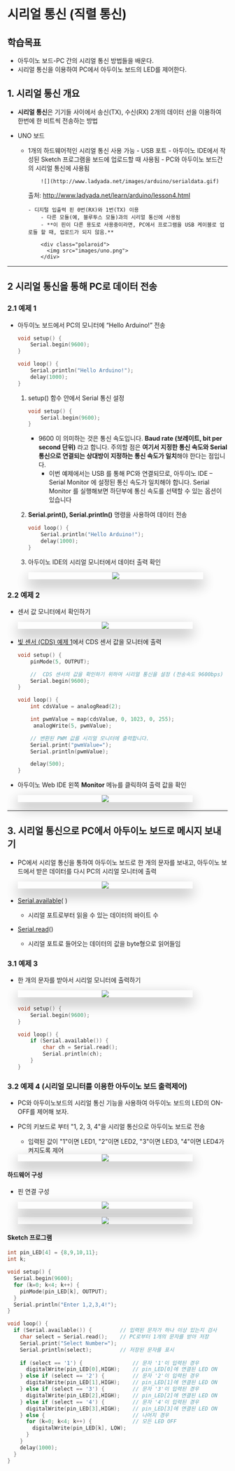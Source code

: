 <style>
div.polaroid {
  	width: 400px;
  	box-shadow: 0 10px 30px 0 rgba(0, 0, 0, 0.2), 0 16px 30px 0 rgba(0, 0, 0, 0.19);
  	text-align: center;
	margin-bottom: 0.5cm;
}
</style>

# 시리얼 통신 (직렬 통신)

## 학습목표
- 아두이노 보드-PC 간의 시리얼 통신 방법들을 배운다.
- 시리얼 통신을 이용하여 PC에서 아두이노 보드의 LED를 제어한다.

## 1. 시리얼 통신 개요

- **시리얼 통신**은 기기들 사이에서 송신(TX), 수신(RX) 2개의 데이터 선을 이용하여 한번에 한 비트씩 전송하는 방법

- UNO 보드
  - 1개의 하드웨어적인 시리얼 통신 사용 가능
  		- USB 포트
  			- 아두이노 IDE에서 작성된 Sketch 프로그램을 보드에 업로드할 때 사용됨
  			- PC와 아두이노 보드간의 시리얼 통신에 사용됨

  			![](http://www.ladyada.net/images/arduino/serialdata.gif)
  	출처: http://www.ladyada.net/learn/arduino/lesson4.html

  		- 디지털 입출력 핀 0번(RX)와 1번(TX) 이용
  			- 다른 모듈(예, 블루투스 모듈)과의 시리얼 통신에 사용됨
  			- **이 핀이 다른 용도로 사용중이라면, PC에서 프로그램을 USB 케이블로 업로들 할 때, 업로드가 되지 않음.**

			<div class="polaroid">
			  <img src="images/uno.png">
			</div>

<!--
- 시리얼 통신을 위해서는 속도(bps), 패리티(Parity), 스탑비트(Stop bit), 데이터 비트(Data bits) 설정 필요
    - 속도(9,600bps)
    - 패리티(No parity)
    - 1 스탑비트
    - 8데이터 비트
-->

---
## 2 시리얼 통신을 통해 PC로 데이터 전송
### 2.1 예제 1
- 아두이노 보드에서 PC의 모니터에 “Hello Arduino!” 전송

	```c
	void setup() {  		Serial.begin(9600);	}	void loop() {  		Serial.println("Hello Arduino!");   		delay(1000);	}
	```

	1. setup() 함수 안에서 Serial 통신 설정

		``` c
		void setup() {
			Serial.begin(9600);
		}
		```

		- 9600 이 의미하는 것은 통신 속도입니다. **Baud rate (보레이트, bit per second 단위)** 라고 합니다. 주의할 점은 **여기서 지정한 통신 속도와 Serial 통신으로 연결되는 상대방이 지정하는 통신 속도가 일치**해야 한다는 점입니다.
			- 이번 예제에서는 USB 를 통해 PC와 연결되므로, 아두이노 IDE – Serial Monitor 에 설정된 통신 속도가 일치해야 합니다. Serial Monitor 를 실행해보면 하단부에 통신 속도를 선택할 수 있는 옵션이 있습니다
	2. **Serial.print(), Serial.println()** 명령을 사용하여 데이터 전송

		``` c
		void loop() {
			Serial.println("Hello Arduino!");
			delay(1000);
		}
		```

	3. 아두이노 IDE의 시리얼 모니터에서 데이터 출력 확인
		<div class="polaroid">
  			<img src="images/monitor.png">
		</div>


<a name="ex2"></a>
### 2.2 예제 2
- 센서 값 모니터에서 확인하기
	<div class="polaroid">
	  <img src="images/arduino-to-pc.png">
	</div>

- [빛 센서 (CDS) 예제 1](../sensors/sensor.html#cds_ex)에서 CDS 센서 값을 모니터에 출력


	```c
	void setup() {  		pinMode(5, OUTPUT);         		// 	CDS 센서의 값을 확인하기 위하여 시리얼 통신을 설정 (전송속도 9600bps)  		Serial.begin(9600);     	}	void loop() {  		int cdsValue = analogRead(2);     		int pwmValue = map(cdsValue, 0, 1023, 0, 255);   		 analogWrite(5, pwmValue);                        		// 변환된 PWM 값를 시리얼 모니터에 출력합니다.  		Serial.print("pwmValue=");  		Serial.println(pwmValue);    		delay(500);	}
	```

- 아두이노 Web IDE 왼쪽 **Monitor** 메뉴를 클릭하여 출력 값을 확인

	<div class="polaroid">
		<img src="images/serial_monitor.png">
	</div>


---
## 3. 시리얼 통신으로 PC에서 아두이노 보드로 메시지 보내기

- PC에서 시리얼 통신을 통하여 아두이노 보드로 한 개의 문자를 보내고, 아두이노 보드에서 받은 데이터를 다시 PC의 시리얼 모니터에 출력

	<div class="polaroid">
		<img src="images/serial_read.png">
	</div>

- [Serial.available](https://www.arduino.cc/reference/en/language/functions/communication/serial/available/)( )
  - 시리얼 포트로부터 읽을 수 있는 데이터의 바이트 수
- [Serial.read](https://www.arduino.cc/en/Serial/Read)()
  - 시리얼 포트로 들어오는 데이터의 값을 byte형으로 읽어들임

### 3.1 예제 3
- 한 개의 문자를 받아서 시리얼 모니터에 출력하기

	<div class="polaroid">
		<img src="images/serial_rx_tx.png">
	</div>

	```c
	void setup() {    	Serial.begin(9600);   	}	void loop() {    	if (Serial.available()) {        	char ch = Serial.read();        	Serial.println(ch);    	}	}
	```
<a name="ex4"> </a>
### 3.2 예제 4 (시리얼 모니터를 이용한 아두이노 보드 출력제어)
- PC와 아두이노보드의 시리얼 통신 기능을 사용하여 아두이노 보드의 LED의 ON-OFF를 제어해 보자.
- PC의 키보드로 부터 "1, 2, 3, 4"을 시리얼 통신으로 아두이노 보드로 전송
	- 입력된 값이 "1"이면 LED1, "2"이면 LED2, "3"이면 LED3, "4"이면 LED4가 켜지도록 제어

	<div class="polaroid">
		<img src="images/led_control_by_serial.png">
	</div>

#### 하드웨어 구성
- 핀 연결 구성

	<div class="polaroid">
		<img src="images/example4_pin_connection.png">
	</div>

	<div class="polaroid">
		<img src="images/example4.png">
	</div>

#### Sketch 프로그램
```c
int pin_LED[4] = {8,9,10,11};int k;void setup() {  Serial.begin(9600);  for (k=0; k<4; k++) {    pinMode(pin_LED[k], OUTPUT);  }  Serial.println("Enter 1,2,3,4!");}void loop() {  if (Serial.available()) {         // 입력된 문자가 하나 이상 있는지 검사     char select = Serial.read();    // PC로부터 1개의 문자를 받아 저장    Serial.print("Select Number=");    Serial.println(select);         // 저장된 문자를 표시        if (select == '1') {				// 문자 '1'이 입력된 경우      digitalWrite(pin_LED[0],HIGH);	// pin_LED[0]에 연결된 LED ON    } else if (select == '2') {			// 문자 '2'이 입력된 경우      digitalWrite(pin_LED[1],HIGH);	// pin_LED[1]에 연결된 LED ON    } else if (select == '3') {			// 문자 '3'이 입력된 경우      digitalWrite(pin_LED[2],HIGH);	// pin_LED[2]에 연결된 LED ON    } else if (select == '4') {			// 문자 '4'이 입력된 경우      digitalWrite(pin_LED[3],HIGH);	// pin_LED[3]에 연결된 LED ON    } else {							// 나머지 경우      for (k=0; k<4; k++) {				// 모든 LED OFF        digitalWrite(pin_LED[k], LOW);      }    }    delay(1000);  }}
```
